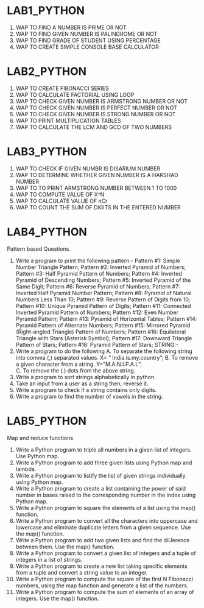 # LAB1_PYTHON
 1. WAP TO FIND A NUMBER IS PRIME OR NOT
 2. WAP TO FIND GIVEN NUMBER IS PALINDROME OR NOT
 3. WAP TO FIND GRADE OF STUDENT USING PERCENTAGE
 4. WAP TO CREATE SIMPLE CONSOLE BASE CALCULATOR
    
# LAB2_PYTHON
 1. WAP TO CREATE FIBONACCI SERIES
 2. WAP TO CALCULATE FACTORIAL USING LOOP
 3. WAP TO CHECK GIVEN NUMBER IS ARMSTRONG NUMBER OR NOT
 4. WAP TO CHECK GIVEN NUMBER IS PERFECT NUMBER OR NOT
 5. WAP TO CHECK GIVEN NUMBER IS STRONG NUMBER OR NOT
 6. WAP TO PRINT MULTIPLICATION TABLES
 7. WAP TO CALCULATE THE LCM AND GCD OF TWO NUMBERS

# LAB3_PYTHON
 1. WAP TO CHECK IF GIVEN NUMBR IS DISARIUM NUMBER
 2. WAP TO DETERMINE WHETHER GIVEN NUMBER IS A HARSHAD NUMBER
 3. WAP TO TO PRINT ARMSTRONG NUMBER BETWEEN 1 TO 1000
 4. WAP TO COMPUTE VALUE OF X^N
 5. WAP TO CALCULATE VALUE OF nCr
 6. WAP TO COUNT THE SUM OF DIGITS IN THE ENTERED NUMBER

# LAB4_PYTHON
Pattern based Questions.
1.	Write a program to print the following pattern:-
 Pattern #1: Simple Number Triangle Pattern; 
 Pattern #2: Inverted Pyramid of Numbers; 
 Pattern #3: Half Pyramid Pattern of Numbers; 
 Pattern #4: Inverted Pyramid of Descending Numbers; 
 Pattern #5: Inverted Pyramid of the Same Digit; 
 Pattern #6: Reverse Pyramid of Numbers; 
 Pattern #7: Inverted Half Pyramid Number Pattern; 
 Pattern #8: Pyramid of Natural Numbers Less Than 10; 
 Pattern #9: Reverse Pattern of Digits from 10; 
 Pattern #10: Unique Pyramid Pattern of Digits; 
 Pattern #11: Connected Inverted Pyramid Pattern of Numbers; 
 Pattern #12: Even Number Pyramid Pattern; 
 Pattern #13: Pyramid of Horizontal Tables; 
 Pattern #14: Pyramid Pattern of Alternate Numbers; 
 Pattern #15: Mirrored Pyramid (Right-angled Triangle) Pattern of Numbers; 
 Pattern #16: Equilateral Triangle with Stars (Asterisk Symbol); 
 Pattern #17: Downward Triangle Pattern of Stars; 
 Pattern #18: Pyramid Pattern of Stars; 
STRING:-
2.	Write a program to do the following
  A. To separate the following string into comma (,) separated values. X= “ India.is.my.country”; 
  B. To remove a given character from a string. Y=”M.A.N.I.P.A.L”;  
  C. To remove the (.) dots from the above string.
3.	Write a program to sort strings alphabetically in python. 
4.	Take an input from a user as a string then, reverse it.
5.	Write a program to check if a string contains only digits.
6.	Write a program to find the number of vowels in the string.

# LAB5_PYTHON
Map and reduce functions
1.	Write a Python program to triple all numbers in a given list of integers. Use Python map. 
2.	Write a Python program to add three given lists using Python map and lambda.
3.	Write a Python program to listify the list of given strings individually using Python map. 
4.	Write a Python program to create a list containing the power of said number in bases raised to the corresponding number in the index using Python map. 
5.	Write a Python program to square the elements of a list using the map() function. 
6.	Write a Python program to convert all the characters into uppercase and lowercase and eliminate duplicate letters from a given sequence. Use the map() function. 
7.	Write a Python program to add two given lists and find the diƯerence between them. Use the map() function. 
8.	Write a Python program to convert a given list of integers and a tuple of integers in a list of strings. 
9.	Write a Python program to create a new list taking specific elements from a tuple and convert a string value to an integer. 
10.	Write a Python program to compute the square of the first N Fibonacci numbers, using the map function and generate a list of the numbers. 
11.	Write a Python program to compute the sum of elements of an array of integers. Use the map() function.

